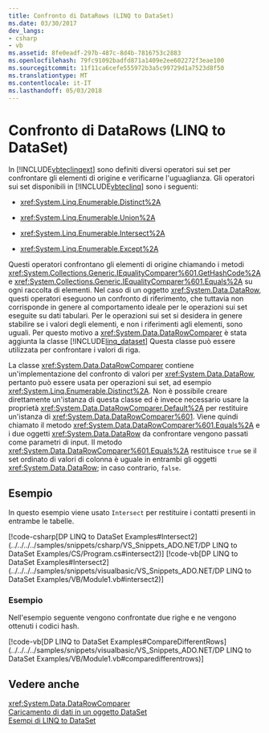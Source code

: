 ```yaml
---
title: Confronto di DataRows (LINQ to DataSet)
ms.date: 03/30/2017
dev_langs:
- csharp
- vb
ms.assetid: 8fe0eadf-297b-487c-8d4b-7816753c2883
ms.openlocfilehash: 79fc91092badfd871a1409e2ee602272f3eae100
ms.sourcegitcommit: 11f11ca6cefe555972b3a5c99729d1a7523d8f50
ms.translationtype: MT
ms.contentlocale: it-IT
ms.lasthandoff: 05/03/2018
---
```

# <a name="comparing-datarows-linq-to-dataset"></a>Confronto di DataRows (LINQ to DataSet)
In [!INCLUDE[vbteclinqext](../../../../includes/vbteclinqext-md.md)] sono definiti diversi operatori sui set per confrontare gli elementi di origine e verificarne l'uguaglianza. Gli operatori sui set disponibili in [!INCLUDE[vbteclinq](../../../../includes/vbteclinq-md.md)] sono i seguenti:  
  
-   <xref:System.Linq.Enumerable.Distinct%2A>  
  
-   <xref:System.Linq.Enumerable.Union%2A>  
  
-   <xref:System.Linq.Enumerable.Intersect%2A>  
  
-   <xref:System.Linq.Enumerable.Except%2A>  
  
 Questi operatori confrontano gli elementi di origine chiamando i metodi <xref:System.Collections.Generic.IEqualityComparer%601.GetHashCode%2A> e <xref:System.Collections.Generic.IEqualityComparer%601.Equals%2A> su ogni raccolta di elementi. Nel caso di un oggetto <xref:System.Data.DataRow>, questi operatori eseguono un confronto di riferimento, che tuttavia non corrisponde in genere al comportamento ideale per le operazioni sui set eseguite su dati tabulari. Per le operazioni sui set si desidera in genere stabilire se i valori degli elementi, e non i riferimenti agli elementi, sono uguali. Per questo motivo a <xref:System.Data.DataRowComparer> è stata aggiunta la classe [!INCLUDE[linq_dataset](../../../../includes/linq-dataset-md.md)] Questa classe può essere utilizzata per confrontare i valori di riga.  
  
 La classe <xref:System.Data.DataRowComparer> contiene un'implementazione del confronto di valori per <xref:System.Data.DataRow>, pertanto può essere usata per operazioni sui set, ad esempio <xref:System.Linq.Enumerable.Distinct%2A>. Non è possibile creare direttamente un'istanza di questa classe ed è invece necessario usare la proprietà <xref:System.Data.DataRowComparer.Default%2A> per restituire un'istanza di <xref:System.Data.DataRowComparer%601>. Viene quindi chiamato il metodo <xref:System.Data.DataRowComparer%601.Equals%2A> e i due oggetti <xref:System.Data.DataRow> da confrontare vengono passati come parametri di input. Il metodo <xref:System.Data.DataRowComparer%601.Equals%2A> restituisce `true` se il set ordinato di valori di colonna è uguale in entrambi gli oggetti <xref:System.Data.DataRow>; in caso contrario, `false`.  
  
## <a name="example"></a>Esempio  
 In questo esempio viene usato `Intersect` per restituire i contatti presenti in entrambe le tabelle.  
  
 [!code-csharp[DP LINQ to DataSet Examples#Intersect2](../../../../samples/snippets/csharp/VS_Snippets_ADO.NET/DP LINQ to DataSet Examples/CS/Program.cs#intersect2)]
 [!code-vb[DP LINQ to DataSet Examples#Intersect2](../../../../samples/snippets/visualbasic/VS_Snippets_ADO.NET/DP LINQ to DataSet Examples/VB/Module1.vb#intersect2)]  
  
### <a name="example"></a>Esempio  
 Nell'esempio seguente vengono confrontate due righe e ne vengono ottenuti i codici hash.  
  
 [!code-vb[DP LINQ to DataSet Examples#CompareDifferentRows](../../../../samples/snippets/visualbasic/VS_Snippets_ADO.NET/DP LINQ to DataSet Examples/VB/Module1.vb#comparedifferentrows)]  
  
## <a name="see-also"></a>Vedere anche  
 <xref:System.Data.DataRowComparer>  
 [Caricamento di dati in un oggetto DataSet](../../../../docs/framework/data/adonet/loading-data-into-a-dataset.md)  
 [Esempi di LINQ to DataSet](../../../../docs/framework/data/adonet/linq-to-dataset-examples.md)
